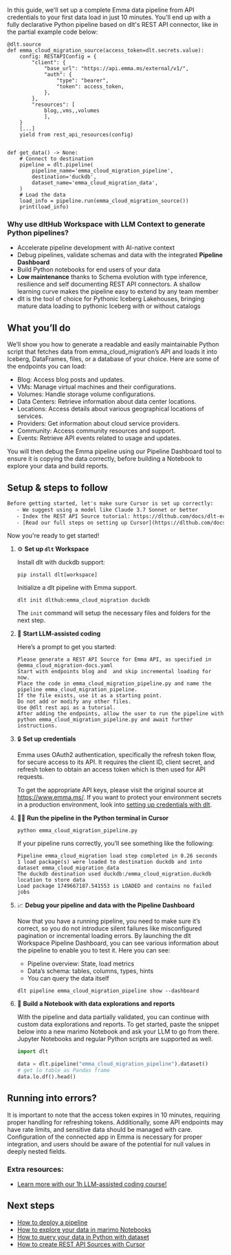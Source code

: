 In this guide, we'll set up a complete Emma data pipeline from API credentials to your first data load in just 10 minutes. You'll end up with a fully declarative Python pipeline based on dlt's REST API connector, like in the partial example code below:

```python-outcome
@dlt.source
def emma_cloud_migration_source(access_token=dlt.secrets.value):
    config: RESTAPIConfig = {
        "client": {
            "base_url": "https://api.emma.ms/external/v1/",
            "auth": {
                "type": "bearer",
                "token": access_token,
            },
        },
        "resources": [
            blog,,vms,,volumes
            ],
    }
    [...]
    yield from rest_api_resources(config)


def get_data() -> None:
    # Connect to destination
    pipeline = dlt.pipeline(
        pipeline_name='emma_cloud_migration_pipeline',
        destination='duckdb',
        dataset_name='emma_cloud_migration_data', 
    )
    # Load the data
    load_info = pipeline.run(emma_cloud_migration_source())
    print(load_info) 
```

### Why use dltHub Workspace with LLM Context to generate Python pipelines?

- Accelerate pipeline development with AI-native context
- Debug pipelines, validate schemas and data with the integrated **Pipeline Dashboard**
- Build Python notebooks for end users of your data
- **Low maintenance** thanks to Schema evolution with type inference, resilience and self documenting REST API connectors. A shallow learning curve makes the pipeline easy to extend by any team member
- dlt is the tool of choice for Pythonic Iceberg Lakehouses, bringing mature data loading to pythonic Iceberg with or without catalogs

## What you’ll do

We’ll show you how to generate a readable and easily maintainable Python script that fetches data from emma_cloud_migration’s API and loads it into Iceberg, DataFrames, files, or a database of your choice. Here are some of the endpoints you can load:

- Blog: Access blog posts and updates.
- VMs: Manage virtual machines and their configurations.
- Volumes: Handle storage volume configurations.
- Data Centers: Retrieve information about data center locations.
- Locations: Access details about various geographical locations of services.
- Providers: Get information about cloud service providers.
- Community: Access community resources and support.
- Events: Retrieve API events related to usage and updates.

You will then debug the Emma pipeline using our Pipeline Dashboard tool to ensure it is copying the data correctly, before building a Notebook to explore your data and build reports.

## Setup & steps to follow

```default
Before getting started, let's make sure Cursor is set up correctly:
   - We suggest using a model like Claude 3.7 Sonnet or better
   - Index the REST API Source tutorial: https://dlthub.com/docs/dlt-ecosystem/verified-sources/rest_api/ and add it to context as **@dlt rest api**
   - [Read our full steps on setting up Cursor](https://dlthub.com/docs/dlt-ecosystem/llm-tooling/cursor-restapi#23-configuring-cursor-with-documentation)
```

Now you're ready to get started!

1. ⚙️ **Set up `dlt` Workspace**
    
    Install dlt with duckdb support:
    ```shell
    pip install dlt[workspace]
    ```

    Initialize a dlt pipeline with Emma support.
    ```shell
    dlt init dlthub:emma_cloud_migration duckdb
    ```

    The `init` command will setup the necessary files and folders for the next step.
    
2. 🤠 **Start LLM-assisted coding**
    
    Here’s a prompt to get you started:
    
    ```prompt
    Please generate a REST API Source for Emma API, as specified in @emma_cloud_migration-docs.yaml 
    Start with endpoints blog and  and skip incremental loading for now. 
    Place the code in emma_cloud_migration_pipeline.py and name the pipeline emma_cloud_migration_pipeline. 
    If the file exists, use it as a starting point. 
    Do not add or modify any other files. 
    Use @dlt rest api as a tutorial. 
    After adding the endpoints, allow the user to run the pipeline with python emma_cloud_migration_pipeline.py and await further instructions.
    ```

    
3. 🔒 **Set up credentials** 
    
    Emma uses OAuth2 authentication, specifically the refresh token flow, for secure access to its API. It requires the client ID, client secret, and refresh token to obtain an access token which is then used for API requests.
    
    To get the appropriate API keys, please visit the original source at https://www.emma.ms/.
    If you want to protect your environment secrets in a production environment, look into [setting up credentials with dlt](https://dlthub.com/docs/walkthroughs/add_credentials).
    
4. 🏃‍♀️ **Run the pipeline in the Python terminal in Cursor**
    
    ```shell
    python emma_cloud_migration_pipeline.py
    ```
    
    If your pipeline runs correctly, you’ll see something like the following:
    
    ```shell
    Pipeline emma_cloud_migration load step completed in 0.26 seconds
    1 load package(s) were loaded to destination duckdb and into dataset emma_cloud_migration_data
    The duckdb destination used duckdb:/emma_cloud_migration.duckdb location to store data
    Load package 1749667187.541553 is LOADED and contains no failed jobs
    ```
    
5. 📈 **Debug your pipeline and data with the Pipeline Dashboard**

    Now that you have a running pipeline, you need to make sure it’s correct, so you do not introduce silent failures like misconfigured pagination or incremental loading errors. By launching the dlt Workspace Pipeline Dashboard, you can see various information about the pipeline to enable you to test it. Here you can see:
    - Pipeline overview: State, load metrics
    - Data’s schema: tables, columns, types, hints
    - You can query the data itself
    
    ```shell
    dlt pipeline emma_cloud_migration_pipeline show --dashboard
    ```
    
6. 🐍 **Build a Notebook with data explorations and reports**

    With the pipeline and data partially validated, you can continue with custom data explorations and reports. To get started, paste the snippet below into a new marimo Notebook and ask your LLM to go from there. Jupyter Notebooks and regular Python scripts are supported as well.

    
    ```python
    import dlt

   data = dlt.pipeline("emma_cloud_migration_pipeline").dataset()
   # get lo table as Pandas frame
   data.lo.df().head()
    ```

## Running into errors?

It is important to note that the access token expires in 10 minutes, requiring proper handling for refreshing tokens. Additionally, some API endpoints may have rate limits, and sensitive data should be managed with care. Configuration of the connected app in Emma is necessary for proper integration, and users should be aware of the potential for null values in deeply nested fields.

### Extra resources:

- [Learn more with our 1h LLM-assisted coding course!](https://www.youtube.com/watch?v=GGid70rnJuM)

## Next steps

- [How to deploy a pipeline](https://dlthub.com/docs/walkthroughs/deploy-a-pipeline)
- [How to explore your data in marimo Notebooks](https://dlthub.com/docs/general-usage/dataset-access/marimo)
- [How to query your data in Python with dataset](https://dlthub.com/docs/general-usage/dataset-access/dataset)
- [How to create REST API Sources with Cursor](https://dlthub.com/docs/dlt-ecosystem/llm-tooling/cursor-restapi)